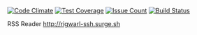 [![Code Climate](https://codeclimate.com/github/Rigwarl/project-lvl3-s226/badges/gpa.svg)](https://codeclimate.com/github/Rigwarl/project-lvl3-s226)
[![Test Coverage](https://codeclimate.com/github/Rigwarl/project-lvl3-s226/badges/coverage.svg)](https://codeclimate.com/github/Rigwarl/project-lvl3-s226/coverage)
[![Issue Count](https://codeclimate.com/github/Rigwarl/project-lvl3-s226/badges/issue_count.svg)](https://codeclimate.com/github/Rigwarl/project-lvl3-s226)
[![Build Status](https://travis-ci.org/Rigwarl/project-lvl3-s226.svg?branch=master)](https://travis-ci.org/Rigwarl/project-lvl3-s226)

RSS Reader http://rigwarl-ssh.surge.sh
